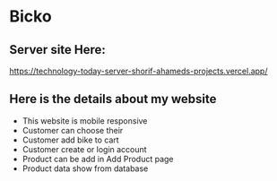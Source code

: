 # Bicko


## Server site Here:
https://technology-today-server-shorif-ahameds-projects.vercel.app/


## Here is the details about my website

- This website is mobile responsive
- Customer can choose their 
- Customer add bike to cart
- Customer create or login account 
- Product can be add in Add Product page
- Product data show from database
